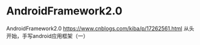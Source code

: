 # AndroidFramework2.0
 AndroidFramework2.0
https://www.cnblogs.com/kiba/p/17262561.html 从头开始，手写android应用框架（一） 
